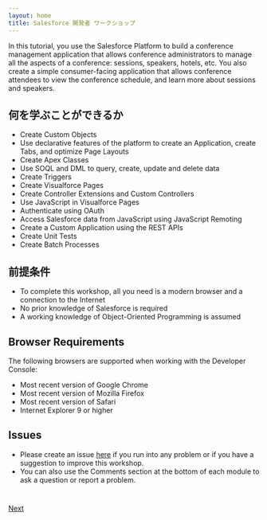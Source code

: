 ```yaml
---
layout: home
title: Salesforce 開発者 ワークショップ
---
```

In this tutorial, you use the Salesforce Platform to build a conference management application that allows conference
administrators to manage all the
aspects of a conference: sessions, speakers, hotels, etc. You also create a simple consumer-facing application that allows conference attendees to view the conference schedule, and learn more about sessions and speakers.

## 何を学ぶことができるか

- Create Custom Objects
- Use declarative features of the platform to create an Application, create Tabs, and optimize Page Layouts
- Create Apex Classes
- Use SOQL and DML to query, create, update and delete data
- Create Triggers
- Create Visualforce Pages
- Create Controller Extensions and Custom Controllers
- Use JavaScript in Visualforce Pages
- Authenticate using OAuth
- Access Salesforce data from JavaScript using JavaScript Remoting
- Create a Custom Application using the REST APIs
- Create Unit Tests
- Create Batch Processes

## 前提条件

- To complete this workshop, all you need is a modern browser and a connection to the Internet
- No prior knowledge of Salesforce is required
- A working knowledge of Object-Oriented Programming is assumed


## Browser Requirements

The following browsers are supported when working with the Developer Console:

  - Most recent version of Google Chrome
  - Most recent version of Mozilla Firefox
  - Most recent version of Safari
  - Internet Explorer 9 or higher

## Issues

- Please create an issue [here](https://github.com/ccoenraets/salesforce-developer-workshop/issues) if you run
into any problem or if you have a suggestion to improve this workshop.
- You can also use the Comments section at the bottom of each module to ask a question or report a problem.


<div class="row" style="margin-top:40px;">
<div class="col-sm-12">
<a href="Creating-a-Developer-Edition-Account.html" class="btn btn-default pull-right">Next <i class="glyphicon glyphicon-chevron-right"></i></a>
</div>
</div>
